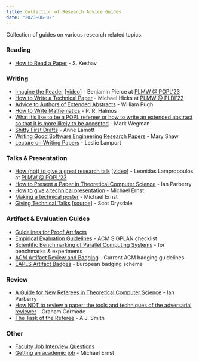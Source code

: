 ```yaml
---
title: Collection of Research Advice Guides
date: "2023-06-02"
---
```


Collection of guides on various research related topics.

### Reading

* [How to Read a Paper](https://web.stanford.edu/class/ee384m/Handouts/HowtoReadPaper.pdf) - S. Keshav

### Writing

* [Imagine the Reader](https://popl23.sigplan.org/details/PLMW-POPL-2023-papers/1/-Imagining-the-Reader) [[video]](https://youtu.be/Q3Ye58zirjU) - Benjamin Pierce at [PLMW @ POPL'23](https://popl23.sigplan.org/details/PLMW-POPL-2023-papers/1/-Imagining-the-Reader)
* [How to Write a Technical Paper](/guides/How-to-write-a-great-research-paper-mwhmod.pdf) - Michael Hicks at [PLMW @ PLDI'22](https://pldi22.sigplan.org/details/PLMW-PLDI-2022/4/How-to-Write-a-Technical-Paper)
* [Advice to Authors of Extended Abstracts](https://www.sigplan.org/Resources/Advice/Pugh/) - William Pugh
* [How to Write Mathematics](https://www.stat.rice.edu/~riedi/Halmos.html) - P. R. Halmos
* [What it’s like to be a POPL referee; or how to write an extended abstract so that it is more likely to be accepted](http://doi.acm.org/10.1145/14947.14955) - Mark Wegman
* [Shitty First Drafts](https://wrd.as.uky.edu/sites/default/files/1-Shitty%20First%20Drafts.pdf) - Anne Lamott
* [Writing Good Software Engineering Research Papers](https://www.cs.cmu.edu/~Compose/shaw-icse03.pdf) - Mary Shaw
* [Lecture on Writing Papers](https://www.youtube.com/watch?v=ey3BEtt9QLI) - Leslie Lamport

### Talks & Presentation

* [How (not) to give a great research talk](https://popl23.sigplan.org/details/PLMW-POPL-2023-papers/3/-How-not-to-give-a-great-research-talk) [[video]](https://youtu.be/27vMdYA6RcA) - Leonidas Lampropoulos at [PLMW @ POPL'23]((https://popl23.sigplan.org/details/PLMW-POPL-2023-papers/3/-How-not-to-give-a-great-research-talk)) 
* [How to Present a Paper in Theoretical Computer Science](https://ianparberry.com/pubs/speaker.pdf) - Ian Parberry
* [How to give a technical presentation](https://homes.cs.washington.edu/~mernst/advice/giving-talk.html) - Michael Ernst
* [Making a technical poster](https://homes.cs.washington.edu/~mernst/advice/poster.html) - Michael Ernst
* [Giving Technical Talks](/guides/Drysdale-GivingTalks.pdf) [[source]](https://www.cs.dartmouth.edu/~scot/givingTalks/) - Scot Drysdale


### Artifact & Evaluation Guides

* [Guidelines for Proof Artifacts](https://proofartifacts.github.io/guidelines/)
* [Empirical Evaluation Guidelines](https://www.sigplan.org/Resources/EmpiricalEvaluation/) - ACM SIGPLAN checklist
* [Scientific Benchmarking of Parallel Computing Systems](https://htor.inf.ethz.ch/publications/img/hoefler-scientific-benchmarking.pdf) - for benchmarks & experiments
* [ACM Artifact Review and Badging](https://www.acm.org/publications/policies/artifact-review-and-badging-current) - Current ACM badging guidelines
* [EAPLS Artifact Badges](https://eapls.org/pages/artifact_badges/) - European badging scheme

### Review

* [A Guide for New Referees in Theoretical Computer Science](https://ianparberry.com/pubs/referee.pdf) - Ian Parberry
* [How NOT to review a paper: the tools and techniques of the adversarial reviewer](https://dl.acm.org/doi/abs/10.1145/1519103.1519122) - Graham Cormode
* [The Task of the Referee](https://ieeexplore.ieee.org/stamp/stamp.jsp?tp=&arnumber=55470) - A.J. Smith

### Other

* [Faculty Job Interview Questions](/guides/interview_questions.pdf)
* [Getting an academic job](https://homes.cs.washington.edu/~mernst/advice/academic-job.html) - Michael Ernst
